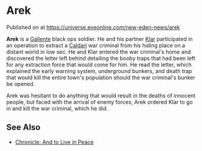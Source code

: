 # Arek
Published on  at https://universe.eveonline.com/new-eden-news/arek

**Arek** is a [Gallente](4bufc5OaK80rlo20Pez6gK) black ops soldier. He and his partner [Klar](51tUVCSEn7pPOfWpvM9XE1) participated in an operation to extract a [Caldari](7unGNsrMFwIWXMMbrM2jfy) war criminal from his hiding place on a distant world in low sec. He and Klar entered the war criminal's home and discovered the letter left behind detailing the booby traps that had been left for any extraction force that would come for him. He read the letter, which explained the early warning system, underground bunkers, and death trap that would kill the entire town's population should the war criminal's bunker be opened.

Arek was hesitant to do anything that would result in the deaths of innocent people, but faced with the arrival of enemy forces, Arek ordered Klar to go in and kill the war criminal, which he did.

See Also
--------

-   [Chronicle: And to Live in Peace](3VmJn2sgpvJfGhqaDdYOAL)
